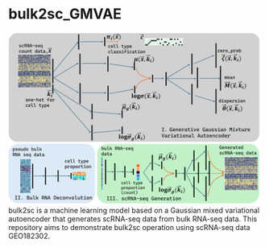 # bulk2sc_GMVAE
![GMVAE Deconvolution Genetion](fig/Figure1_scRNAGMVAE.png "Fig1. Model Schematics")
bulk2sc is a machine learning model based on a Gaussian mixed variational autoencoder that generates scRNA-seq data from bulk RNA-seq data. 
This repository aims to demonstrate bulk2sc operation using scRNA-seq data GEO182302.
